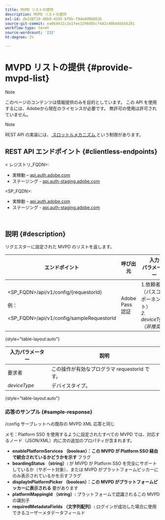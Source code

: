 ```yaml
---
title: MVPD リストの提供
description: MVPD リストの提供
exl-id: db2d8f19-d0b9-4195-bf0b-f9de0d96062b
source-git-commit: ea064031c3a1fee3298d85cf442c40bd4bb56281
workflow-type: tm+mt
source-wordcount: '232'
ht-degree: 2%

---
```


# MVPD リストの提供 {#provide-mvpd-list}

>[!NOTE]
>
>このページのコンテンツは情報提供のみを目的としています。 この API を使用するには、Adobeから現在のライセンスが必要です。 無許可の使用は許可されていません。

>[!NOTE]
>
> REST API の実装には、[ スロットルメカニズム ](/help/authentication/throttling-mechanism.md) という制限があります。

## REST API エンドポイント {#clientless-endpoints}

&lt; レジストリ_FQDN>:

* 実稼動 – [api.auth.adobe.com](http://api.auth.adobe.com/)
* ステージング - [api.auth-staging.adobe.com](http://api.auth-staging.adobe.com/)

&lt;SP_FQDN>:

* 実稼動 – [api.auth.adobe.com](http://api.auth.adobe.com/)
* ステージング - [api.auth-staging.adobe.com](http://api.auth-staging.adobe.com/)

</br>

## 説明 {#description}

リクエスターに設定された MVPD のリストを返します。

| エンドポイント | 呼び出 </br> 元 | 入力   </br> パラメーター | HTTP </br> メソッド | 応答 | HTTP </br>Response |
| --- | --- | --- | --- | --- | --- |
| &lt;SP_FQDN>/api/v1/config/{requestorId}</br></br> 例：</br></br>&lt;SP_FQDN>/api/v1/config/sampleRequestorId | Adobe Pass 認証 | 1.依頼者 </br>    （パスコンポーネント） </br>_2.  deviceType （非推奨）_ | GET | MVPD のリストを含む XML または JSON。 | 200 |

{style="table-layout:auto"}


| 入力パラメーター | 説明 |
| --------------- | ------------------------------------------------------------- |
| 要求者 | この操作が有効なプログラマ requestorId です。 |
| *deviceType* | デバイスタイプ。 |

{style="table-layout:auto"}

### 応答のサンプル {#sample-response}

/config サーブレットへの既存の MVPD XML 応答と同じ

メモ：Platform SSO を使用するように設定されたすべての MVPD では、対応するノード（JSON/XML）内に次の追加のプロパティが含まれます。

* **enablePlatformServices （boolean）：この MVPD が Platform SSO 経由で統合されているかどうかを示す** フラグ
* **boardingStatus （string）:** が MVPD が Platform SSO を完全にサポートしているか（サポート対象）、または MVPD がプラットフォームピッカーにのみ表示されているかを示すフラグ
* **displayInPlatformPicker （boolean）：この MVPD がプラットフォームピッカーに表示される** 要があります
* **platformMappingId （string）:** プラットフォームで認識されるこの MVPD の識別子
* **requiredMetadataFields （文字列配列）:** ログインが成功した場合に使用できるユーザーメタデータフィールド
